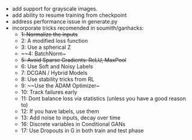 - add support for grayscale images.
- add ability to resume training from checkpoint
- address performance issue in generate.py
- incorporate tricks recomended in soumith/ganhacks:
	- ~~1: Normalize the inputs~~
	- 2: A modified loss function
	- 3: Use a spherical Z
	- ~~4: BatchNorm~
	- ~~5: Avoid Sparse Gradients: ReLU, MaxPool~~
	- 6: Use Soft and Noisy Labels
	- 7: DCGAN / Hybrid Models
	- 8: Use stability tricks from RL
	- 9: ~~Use the ADAM Optimizer~
	- 10: Track failures early
	- 11: Dont balance loss via statistics (unless you have a good reason to)
	- 12: If you have labels, use them
	- 13: Add noise to inputs, decay over time
	- 16: Discrete variables in Conditional GANs
	- 17: Use Dropouts in G in both train and test phase
